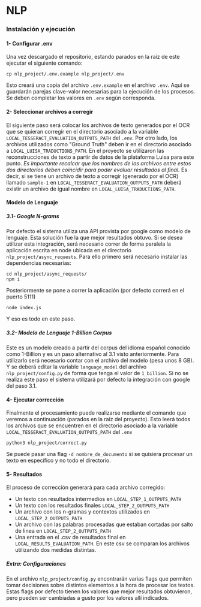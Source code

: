 # NLP

### Instalación y ejecución

#### 1- Configurar .env

Una vez descargado el repositorio, estando parados en la raíz de este ejecutar el siguiente comando:

```
cp nlp_project/.env.example nlp_project/.env
```

Esto creará una copia del archivo `.env.example` en el archivo `.env`. Aquí se guardarán parejas clave-valor necesarias para la ejecución de los procesos.
Se deben completar los valores en `.env` según corresponda.

#### 2- Seleccionar archivos a corregir

El siguiente paso será colocar los archivos de texto generados por el OCR que se quieran corregir en el directorio asociado a la variable `LOCAL_TESSERACT_EVALUATION_OUTPUTS_PATH` del `.env`.
Por otro lado, los archivos utilizados como "Ground Truth" deben ir en el directorio asociado a `LOCAL_LUISA_TRADUCTIONS_PATH`. En el proyecto se utilizaron las reconstrucciones de texto a partir de datos de la plataforma Luisa para este punto.
_Es importante recalcar que los nombres de los archivos entre estos dos directorios deben coincidir para poder evaluar resultados al final._ Es decir, si se tiene un archivo de texto a corregir (generado por el OCR) llamado `sample-1` en `LOCAL_TESSERACT_EVALUATION_OUTPUTS_PATH` deberá existir un archivo de igual nombre en `LOCAL_LUISA_TRADUCTIONS_PATH`.

#### Modelo de Lenguaje

##### 3.1- Google N-grams

Por defecto el sistema utiliza una API provista por google como modelo de lenguaje. Esta solución fue la que mejor resultados obtuvo.
Si se desea utilizar esta integración, será necesario correr de forma paralela la aplicación escrita en node ubicada en el directorio `nlp_project/async_requests`.
Para ello primero será necesario instalar las dependencias necesarias:

```
cd nlp_project/async_requests/
npm i
```

Posteriormente se pone a correr la aplicación (por defecto correrá en el puerto 5111)

```
node index.js
```

Y eso es todo en este paso.

##### 3.2- Modelo de Lenguaje 1-Billion Corpus

Este es un modelo creado a partir del corpus del idioma español conocido como 1-Billion y es un paso alternativo al 3.1 visto anteriormente.
Para utilizarlo será necesario contar con el archivo del modelo (pesa unos 8 GB).
Y se deberá editar la variable `language_model` del archivo `nlp_project/config.py` de forma que tenga el valor de `1_billion`.
Si no se realiza este paso el sistema utilizará por defecto la integración con google del paso 3.1.

#### 4- Ejecutar corrección

Finalmente el procesamiento puede realizarse mediante el comando que veremos a continuación (parados en la raíz del proyecto).
Esto leerá todos los archivos que se encuentren en el directorio asociado a la variable `LOCAL_TESSERACT_EVALUATION_OUTPUTS_PATH` del `.env`

```
python3 nlp_project/correct.py
```

Se puede pasar una flag `-d nombre_de_documento` si se quisiera procesar un texto en específico y no todo el directorio.

#### 5- Resultados

El proceso de corrección generará para cada archivo corregido:

- Un texto con resultados intermedios en `LOCAL_STEP_1_OUTPUTS_PATH`
- Un texto con los resultados finales `LOCAL_STEP_2_OUTPUTS_PATH`
- Un archivo con los n-gramas y contextos utilizados en `LOCAL_STEP_2_OUTPUTS_PATH`
- Un archivo con las palabras procesadas que estaban cortadas por salto de linea en `LOCAL_STEP_2_OUTPUTS_PATH`
- Una entrada en el .csv de resultados final en `LOCAL_RESULTS_EVALUATION_PATH`. En este csv se comparan los archivos utilizando dos medidas distintas.

##### Extra: Configuraciones

En el archivo `nlp_project/config.py` encontrarán varias flags que permiten tomar decisiones sobre distintos elementos a la hora de procesar los textos. Estas flags por defecto tienen los valores que mejor resultados obtuvieron, pero pueden ser cambiadas a gusto por los valores allí indicados.
